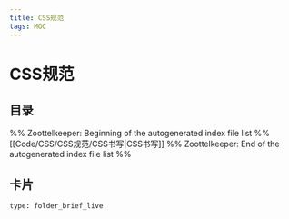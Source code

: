 ```yaml
---
title: CSS规范
tags: MOC
---
```

# CSS规范

## 目录



%% Zoottelkeeper: Beginning of the autogenerated index file list  %%
 [[Code/CSS/CSS规范/CSS书写|CSS书写]]
%% Zoottelkeeper: End of the autogenerated index file list  %%












## 卡片

```ccard
type: folder_brief_live
```



















